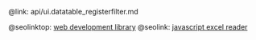 @link: api/ui.datatable_registerfilter.md

@seolinktop: [web development library](https://webix.com)
@seolink: [javascript excel reader](https://webix.com/widget/excel_viewer/)